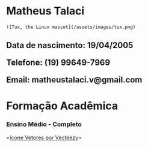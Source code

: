    <h1>
    Matheus Talaci
   </h1>
   
    ![Tux, the Linux mascot](/assets/images/tux.png)
       

  <h2>
    <p>Data de nascimento: 19/04/2005</p>
    <p>Telefone: (19) 99649-7969</p>
    <p>Email: matheustalaci.v@gmail.com</p>
  </h2>
  
  <h1>Formação Acadêmica</h1>
   <h3>Ensino Médio - Completo</h3>


<<a href="https://pt.vecteezy.com/vetor-gratis/%C3%ADcone">ícone Vetores por Vecteezy</a>>
